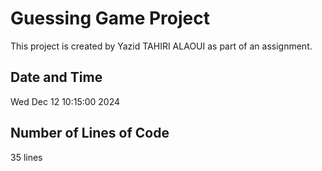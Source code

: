 # Guessing Game Project

This project is created by Yazid TAHIRI ALAOUI as part of an assignment.

## Date and Time
Wed Dec 12 10:15:00 2024

## Number of Lines of Code
35 lines
